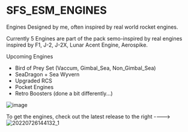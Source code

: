 # SFS_ESM_ENGINES
Engines Designed by me, often inspired by real world rocket engines.

Currently 5 Engines are part of the pack semo-inspired by real engines inspired by F1, J-2, J-2X, Lunar Acent Engine, Aerospike.

Upcoming Engines
- Bird of Prey Set (Vaccum, Gimbal_Sea, Non_Gimbal_Sea)
- SeaDragon + Sea Wyvern
- Upgraded RCS
- Pocket Engines
- Retro Boosters (done a bit differently...)

![image](https://user-images.githubusercontent.com/109048742/181511923-4af7e266-ea6d-4f0d-85af-f1d852e8461e.png)

To get the engines, check out the latest release to the right ---->
![20220726144132_1](https://user-images.githubusercontent.com/109048742/181510856-8beac4b3-9cbb-4058-869f-063546a13715.jpg)

